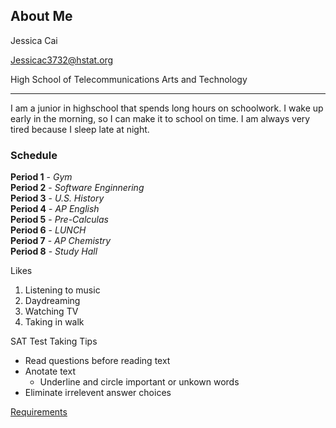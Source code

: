 ## About Me

Jessica Cai 

Jessicac3732@hstat.org 

High School of Telecommunications Arts and Technology

 ---

I am a junior in highschool that spends long hours on schoolwork. I wake up early in the morning, so I can make it to school on time. I am always very tired because I sleep late at night.

### Schedule   
**Period 1** - _Gym_  
**Period 2** - _Software Enginnering_  
**Period 3** - _U.S. History_  
**Period 4** - _AP English_  
**Period 5** - _Pre-Calculas_  
**Period 6** - _LUNCH_  
**Period 7** - _AP Chemistry_  
**Period 8** - _Study Hall_  

Likes
1. Listening to music
2. Daydreaming
3. Watching TV
4. Taking in walk    

SAT Test Taking Tips
* Read questions before reading text
* Anotate text
  * Underline and circle important or unkown words
* Eliminate irrelevent answer choices

[Requirements](https://docs.google.com/presentation/d/1hrQMXRXgjCf_jbSwqm6YS8CoDLweqOgupKIunrjvAh8/edit#slide=id.g3ad02a1f9_00)


